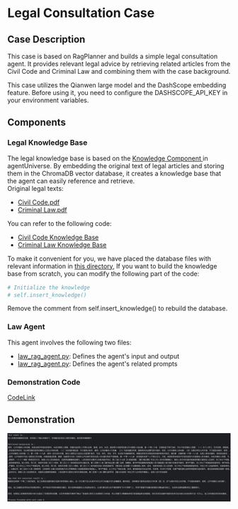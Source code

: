 # Legal Consultation Case
## Case Description
This case is based on RagPlanner and builds a simple legal consultation agent. It provides relevant legal advice by retrieving related articles from the Civil Code and Criminal Law and combining them with the case background.

This case utilizes the Qianwen large model and the DashScope embedding feature. Before using it, you need to configure the DASHSCOPE_API_KEY in your environment variables.

## Components
### Legal Knowledge Base
The legal knowledge base is based on the [Knowledge Component ](2_2_4_知识.md) in agentUniverse. By embedding the original text of legal articles and storing them in the ChromaDB vector database, it creates a knowledge base that the agent can easily reference and retrieve.  
Original legal texts:
- [Civil Code.pdf](../../../sample_standard_app/app/resources/民法典.pdf)
- [Criminal Law.pdf](../../../sample_standard_app/app/resources/刑法.pdf)

You can refer to the following code:
- [Civil Code Knowledge Base](../../../sample_standard_app/app/core/knowledge/civil_law_knowledge.py)
- [Criminal Law Knowledge Base](../../../sample_standard_app/app/core/knowledge/criminal_law_knowledge.py)

To make it convenient for you, we have placed the database files with relevant information in [this directory](../../../sample_standard_app/DB/), If you want to build the knowledge base from scratch, you can modify the following part of the code:
```python
# Initialize the knowledge
# self.insert_knowledge()
```
Remove the comment from self.insert_knowledge() to rebuild the database.

### Law Agent
This agent involves the following two files:
- [law_rag_agent.py](../../../sample_standard_app/app/core/agent/rag_agent_case/law_rag_agent.py): Defines the agent's input and output
- [law_rag_agent.py](../../../sample_standard_app/app/core/agent/rag_agent_case/law_rag_agent.yaml): Defines the agent's related prompts


### Demonstration Code
[CodeLink](../../../sample_standard_app/app/examples/law_chat_bot.py)

## Demonstration
![Demonstration Image](../_picture/law_agent_demo.png)